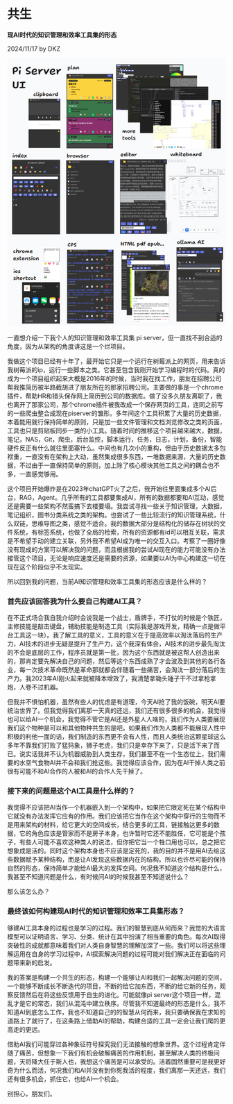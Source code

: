 # 共生

**现AI时代的知识管理和效率工具集的形态**

2024/11/17 by DKZ

![piserverUI](blogImg/piserverUI.png)

一直想介绍一下我个人的知识管理和效率工具集 pi server，但一直找不到合适的角度，因为从架构的角度讲这是一个烂项目。

我做这个项目已经有十年了，最开始它只是一个运行在树莓派上的网页，用来告诉我树莓派的ip，运行一些脚本之类。它甚至包含我刚开始学习编程时的代码。真的成为一个项目组织起来大概是2016年的时候，当时我在找工作，朋友在招聘公司帮我推简历被半路截胡进了朋友所在的那家招聘公司。主要做的事是一个chrome插件，帮助HR和猎头保存网上简历到公司的数据库。做了没多久朋友离职了，我也离开了那家公司，那个chrome插件被我改成一个保存网页的工具，连同之前写的一些爬虫整合成现在piserver的雏形。多年间这个工具积累了大量的历史数据，本着能用就行保持简单的原则，只是加一些文件管理和文档浏览修改之类的页面，工具也只是剪贴板同步一类的小工具。随着时间的推移这个项目越来越大，数据，笔记，NAS，Git，爬虫，后台监控，脚本运行，任务，日志，计划，备份，智能硬件反正有什么就往里面塞什么。中间也有几次小的重构，但由于历史数据太多包袱重，一直没有在架构上大动，虽然集成很多东西，一堆数据来源，大量的历史数据，不过由于一直保持简单的原则，加上除了核心模块其他工具之间的耦合也不多，一直感觉够用。  

这个项目开始爆炸是在2023年chatGPT火了之后，我开始往里面集成多个AI后台，RAG，Agent。几乎所有的工具都要集成AI，所有的数据都要和AI互动，感觉还是需要一些架构不然蛮搞下去楼要塌。我尝试寻找一些关于知识管理，大数据，笔记组织，图书分类系统之类的架构。也尝试了一些比较流行的知识管理系统，什么双链，思维导图之类，感觉不适合。我的数据大部分是结构化的储存在树状的文件系统，有标签系统，也做了全局的检索，所有的资源都有id可以相互关联，需求是不希望手动的建立关联，另外我不希望AI成为唯一的交互入口。考察了一圈好像没有现成的方案可以解决我的问题，而且根据我的尝试AI现在的能力可能没有办法接管这个项目，无论是响应速度还是需要的资源，如果要以AI为中心构建这一切在现在这个阶段似乎不太现实。  

所以回到我的问题，当前AI知识管理和效率工具集的形态应该是什么样的？

### 首先应该回答我为什么要自己构建AI工具？  

在不正式场合我自我介绍时会说我是一个战士，盾牌手，不打仗的时候是个铁匠，主修技能是敲击键盘，辅助技能是制造工具（实际我是游戏开发，精确一点是做平台工具这一块）。我了解工具的意义，工具的意义在于提高效率以淘汰落后的生产力，AI技术的进步无疑是提升了生产力，这个我深有体会，AI技术的进步最先淘汰的不会是底层的工作，程序员就是第一批，因为这个东西就是被这帮人创造出来的，那肯定要先解决自己的问题，然后等这个东西成熟了才会波及到其他的各行各业，每一次技术革命既然是革命那就都会伴随着一些痛苦，会淘汰一部分落后的生产力。我2023年AI刚火起来就被降本增效了，我清楚拿锄头锤子干不过拿枪拿炮，人卷不过机器。  

但我并不惧怕机器，虽然有些人的忧虑是有道理，今天AI抢了我的饭碗，明天AI要统治世界了。但我觉得我们离那一天真的还远，我们还有很多很多的机会，我觉得也可以给AI一个机会，我觉得不管它是AI还是外星人人啥的，我们作为人类要展现我们这个物种是可以和其他物种共生的是吧。如果我们作为人类都不能展现人性中积极的利他一面的话，我们制造的东西更不会有人性，而且人类统治这颗星球这么多年不靠我们打败了猛犸象，狮子老虎，我们只是幸存下来了，只是活下来了而已。说实话我并不认为机器威胁到人类生存，我们甚至不在一个生态位上，我们需要的水空气食物AI并不会和我们抢这些。我觉得应该合作，因为在AI干掉人类之前很有可能不和AI合作的人被和AI的合作人先干掉了。  

### 接下来的问题是这个AI工具是什么样的？

我觉得不应该把AI当作一个机器嵌入到一个架构中，如果把它限定死在某个结构中它就没有办法发挥它应有的作用。我们应该把它当作在这个架构中穿行的生物而不是用来架构的材料，给它更大的空间成长，结合更多的工具，链接触达更多的数据，它的角色应该是管家而不是房子本身，也许暂时它还不能胜任，它可能是个孩子，有些人可能不喜欢这种类人的说法，但你把它当一个牲口用也可以，总之把它想象成是活的。同时这个架构本身也不应该是定死的，我的目的并不是用AI去给这些数据赋予某种结构，而是让AI发现这些数据内在的结构。所以也许尽可能的保持自然的形态，保持简单才能给AI最大的发挥空间。何况我不知道这个结构是什么，我甚至不知道问题是什么，有时候问AI的时候我甚至不知道说什么？  

那么该怎么办？  

### 最终该如何构建现AI时代的知识管理和效率工具集形态？  

够建AI工具本身的过程也是学习的过程。我们的智慧到底从何而来？我觉的大语言模型可以证明语言、学习、分类、统计在其中扮演了相当重要的角色。每次AI取得突破性的成就都意味着我们对人类自身智慧的理解加深了一些。我们可以将这些理解运用在自身的学习过程中，AI探索解决问题的过程可能对我们解决正在面临的问题带来新的启发。  

我的答案是构建一个共生的形态，构建一个能够让AI和我们一起解决问题的空间，一个能够不断成长不断迭代的项目，不断的给它加东西，不断的给它新的任务，观察反馈然后在将这些反馈用于自生的进化。可能就像pi server这个项目一样，混乱才是它的常态，我们从混沌中建立秩序。尽管我不知道最终的形态是什么，我不知道AI到底怎么工作，我也不知道自己的的智慧从何而来，我只要确保我在求知的道路上了就行了，在这条路上借助AI的帮助，构建合适的工具一定会让我们爬的更高走的更远。  



借助AI我们可能穿过各种象征符号探究我们无法接触的想象世界。这个过程肯定伴随了痛苦，但想象一下我们有机会破解痛苦的作用机制，甚至解决人类的终极问题，天将降大任于斯人也，我想这个痛苦是可以承受的。活着固然重要可是我更好奇为什么而活，何况我们和AI并没有到你死我活的程度，我们离那一天还远，我们还有很多机会，抓住它，也给AI一个机会。

别担心，朋友们。